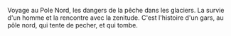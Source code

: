 Voyage au Pole Nord, les dangers de la pêche dans les glaciers. La survie d'un homme et la rencontre avec la zenitude.
C'est l'histoire d'un gars, au pôle nord, qui tente de pecher, et qui tombe.
